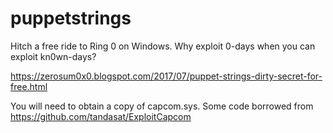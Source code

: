 # puppetstrings
Hitch a free ride to Ring 0 on Windows. Why exploit 0-days when you can exploit kn0wn-days?

https://zerosum0x0.blogspot.com/2017/07/puppet-strings-dirty-secret-for-free.html


You will need to obtain a copy of capcom.sys. Some code borrowed from https://github.com/tandasat/ExploitCapcom
